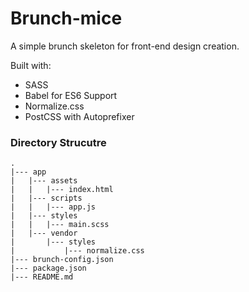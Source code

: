 # Brunch-mice

A simple brunch skeleton for front-end design creation.

Built with:
  - SASS
  - Babel for ES6 Support
  - Normalize.css
  - PostCSS with Autoprefixer


### Directory Strucutre

    .
    |--- app
    |   |--- assets
    |   |   |--- index.html
    |   |--- scripts
    |   |   |--- app.js
    |   |--- styles
    |   |   |--- main.scss
    |   |--- vendor
    |       |--- styles
    |           |--- normalize.css
    |--- brunch-config.json
    |--- package.json
    |--- README.md